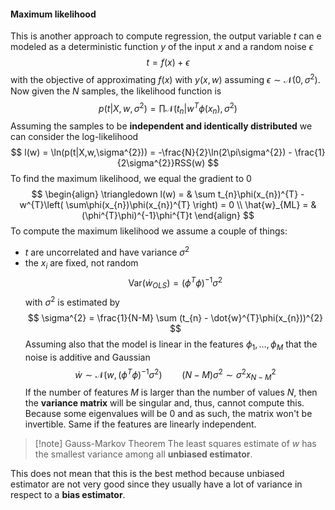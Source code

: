 #### Maximum likelihood

This is another approach to compute regression, the output variable $t$ can e modeled as a deterministic function $y$ of the input $x$ and a random noise $\epsilon$
$$
t = f(x) + \epsilon
$$
with the objective of approximating $f(x)$ with $y(x,w)$ assuming $\epsilon \sim \mathcal N(0, \sigma^{2})$. Now given the $N$ samples, the likelihood function is
$$
p(t|X,w,\sigma^{2}) = \prod \mathcal N (t_{n}|w^{T}\phi(x_{n}), \sigma^{2})
$$
Assuming the samples to be **independent and identically distributed** we can consider the log-likelihood
$$
l(w) = \ln(p(t|X,w,\sigma^{2})) = -\frac{N}{2}\ln(2\pi\sigma^{2}) - \frac{1}{2\sigma^{2}}RSS(w)
$$
To find the maximum likelihood, we equal the gradient to $0$
$$
\begin{align} 
\triangledown l(w) = &  \sum t_{n}\phi(x_{n})^{T} - w^{T}\left( \sum\phi(x_{n})\phi(x_{n})^{T} \right) = 0 \\
\hat{w}_{ML} =  & (\phi^{T}\phi)^{-1}\phi^{T}t 
\end{align}
$$
To compute the maximum likelihood we assume a couple of things:
- $t$ are uncorrelated and have variance $\sigma^{2}$
- the $x_{i}$ are fixed, not random
$$
\text{Var}(\dot{w}_{OLS}) = (\phi^{T}\phi)^{-1}\sigma^{2}
$$
with $\sigma^{2}$ is estimated by
$$
\sigma^{2} = \frac{1}{N-M} \sum (t_{n} - \dot{w}^{T}\phi(x_{n}))^{2}
$$
Assuming also that the model is linear in the features $\phi_{1},\dots,\phi_{M}$ that the noise is additive and Gaussian
$$
\dot{w}\sim \mathcal N(w, (\phi^{T}\phi)^{-1}\sigma^{2}) \qquad (N-M)\sigma^{2} \sim \sigma^{2}x^{2}_{N - M}
$$
If the number of features $M$ is larger than the number of values $N$, then the **variance matrix** will be singular and, thus, cannot compute this. Because some eigenvalues will be $0$ and as such, the matrix won't be invertible. Same if the features are linearly independent.

>[!note] Gauss-Markov Theorem
>The least squares estimate of $w$ has the smallest variance among all **unbiased estimator**.

This does not mean that this is the best method because unbiased estimator are not very good since they usually have a lot of variance in respect to a **bias estimator**.
